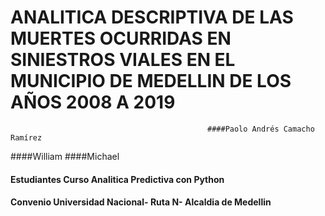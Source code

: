#       ANALITICA DESCRIPTIVA DE LAS MUERTES OCURRIDAS EN SINIESTROS VIALES EN EL MUNICIPIO DE MEDELLIN DE LOS AÑOS 2008 A 2019

                                                ####Paolo Andrés Camacho Ramírez
####William
####Michael

####                                    Estudiantes Curso Analitica Predictiva con Python
####                                Convenio Universidad Nacional- Ruta N- Alcaldia de Medellin
